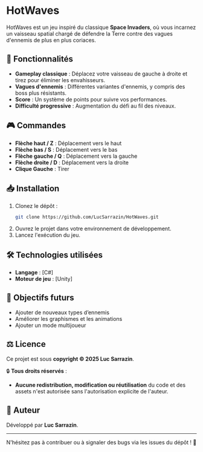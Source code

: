 # HotWaves

HotWaves est un jeu inspiré du classique **Space Invaders**, où vous incarnez un vaisseau spatial chargé de défendre la Terre contre des vagues d'ennemis de plus en plus coriaces.

## 🚀 Fonctionnalités

- **Gameplay classique** : Déplacez votre vaisseau de gauche à droite et tirez pour éliminer les envahisseurs.
- **Vagues d'ennemis** : Différentes variantes d'ennemis, y compris des boss plus résistants.
- **Score** : Un système de points pour suivre vos performances.
- **Difficulté progressive** : Augmentation du défi au fil des niveaux.

## 🎮 Commandes

- **Flèche haut / Z** : Déplacement vers le haut
- **Flèche bas / S** : Déplacement vers le bas
- **Flèche gauche / Q** : Déplacement vers la gauche
- **Flèche droite / D** : Déplacement vers la droite
- **Clique Gauche** : Tirer

## 📥 Installation

1. Clonez le dépôt :
   ```bash
   git clone https://github.com/LucSarrazin/HotWaves.git
   ```
2. Ouvrez le projet dans votre environnement de développement.
3. Lancez l'exécution du jeu.

## 🛠 Technologies utilisées

- **Langage** : [C#]
- **Moteur de jeu** : [Unity]

## 📌 Objectifs futurs

- Ajouter de nouveaux types d’ennemis
- Améliorer les graphismes et les animations
- Ajouter un mode multijoueur

## ⚖️ Licence

Ce projet est sous **copyright © 2025 Luc Sarrazin**. 

🔒 **Tous droits réservés** : 
- **Aucune redistribution, modification ou réutilisation** du code et des assets n'est autorisée sans l'autorisation explicite de l'auteur.

## 👤 Auteur

Développé par **Luc Sarrazin**.

---

N'hésitez pas à contribuer ou à signaler des bugs via les issues du dépôt ! 🚀

